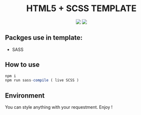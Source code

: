 <h1 align="center">HTML5 + SCSS TEMPLATE</h1>

<p align="center">
  <a href="https://sass-lang.com/" target="_blank"><img src="https://img.shields.io/badge/SASS-1.45.1-pink"></a>
  <a href="https://en.wikipedia.org/wiki/HTML5" target="_blank"><img src="https://img.shields.io/badge/HTML5-CSS3-orange"></a>
</p>

## Packges use in template:

- SASS

## How to use

```javascript
npm i
npm run sass-compile ( live SCSS )
```
## Environment

You can style anything with your requestment. Enjoy !


